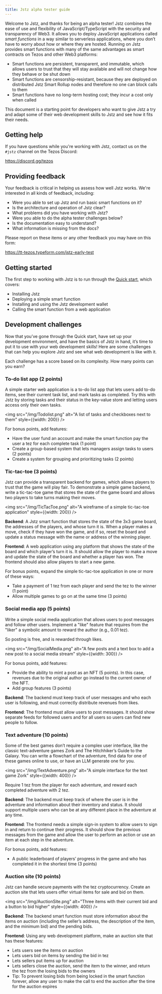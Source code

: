 ```yaml
---
title: Jstz alpha tester guide
---
```


Welcome to Jstz, and thanks for being an alpha tester! Jstz combines the ease of use and flexibility of JavaScript/TypeScript with the security and transparency of Web3.
It allows you to deploy JavaScript applications called _smart functions_ in a way similar to serverless applications, where you don’t have to worry about how or where they are hosted.
Running on Jstz provides smart functions with many of the same advantages as smart contracts on Tezos and other Web3 platforms:

- Smart functions are persistent, transparent, and immutable, which allows users to trust that they will stay available and will not change how they behave or be shut down
- Smart functions are censorship-resistant, because they are deployed on distributed Jstz Smart Rollup nodes and therefore no one can block calls to them
- Smart functions have no long-term hosting cost; they incur a cost only when called

This document is a starting point for developers who want to give Jstz a try and adapt some of their web development skills to Jstz and see how it fits their needs.

## Getting help

If you have questions while you're working with Jstz, contact us on the `#jstz` channel on the Tezos Discord:

https://discord.gg/tezos

## Providing feedback

Your feedback is critical in helping us assess how well Jstz works.
We're interested in all kinds of feedback, including:

- Were you able to set up Jstz and run basic smart functions on it?
- Is the architecture and operation of Jstz clear?
- What problems did you have working with Jstz?
- Were you able to do the alpha tester challenges below?
- Is the documentation easy to understand?
- What information is missing from the docs?

Please report on these items or any other feedback you may have on this form:

https://tt-tezos.typeform.com/jstz-early-test

## Getting started

The first step to working with Jstz is to run through the [Quick start](https://jstz.tezos.com/quick_start), which covers:

- Installing Jstz
- Deploying a simple smart function
- Installing and using the Jstz development wallet
- Calling the smart function from a web application

## Development challenges

Now that you’ve gone through the Quick start, have set up your development environment, and have the basics of Jstz in hand, it’s time to put it to use with your web development skills!
Here are some challenges that can help you explore Jstz and see what web development is like with it.

Each challenge has a score based on its complexity.
How many points can you earn?

### To-do list app (2 points)

A simple starter web application is a to-do list app that lets users add to-do items, see their current task list, and mark tasks as completed.
Try this with Jstz by storing tasks and their status in the key-value store and letting users access only their own tasks.

<img src="/img/Todolist.png" alt="A list of tasks and checkboxes next to them" style={{width: 200}} />

For bonus points, add features:

- Have the user fund an account and make the smart function pay the user a tez for each complete task (1 point)
- Create a group-based system that lets managers assign tasks to users (2 points)
- Create a system for grouping and prioritizing tasks (2 points)

### Tic-tac-toe (3 points)

Jstz can provide a transparent backend for games, which allows players to trust that the game will play fair.
To demonstrate a simple game backend, write a tic-tac-toe game that stores the state of the game board and allows two players to take turns making their moves.

<img src="/img/TicTacToe.png" alt="A wireframe of a simple tic-tac-toe application" style={{width: 200}} />

**Backend**: A Jstz smart function that stores the state of the 3x3 game board, the addresses of the players, and whose turn it is.
When a player makes a move, check if they have won the game, and if so, reset the board and update a status message with the name or address of the winning player.

**Frontend**: A web application using any platform that shows the state of the board and which player’s turn it is.
It should allow the player to make a move and update the state of the board and whether a player has won.
The frontend should also allow players to start a new game.

For bonus points, expand the simple tic-tac-toe application in one or more of these ways:

- Take a payment of 1 tez from each player and send the tez to the winner (1 point)
- Allow multiple games to go on at the same time (3 points)

### Social media app (5 points)

Write a simple social media application that allows users to post messages and follow other users.
Implement a "like" feature that requires from the "liker" a symbolic amount to reward the author (e.g., 0.01 tez).

So posting is free, and is rewarded through likes.

<img src="/img/SocialMedia.png" alt="A few posts and a text box to add a new post to a social media stream" style={{width: 300}} />

For bonus points, add features:

- Provide the ability to mint a post as an NFT (5 points).
  In this case, revenues due to the original author go instead to the current owner of the NFT.
- Add group features (3 points)

**Backend**: The backend must keep track of user messages and who each user is following, and must correctly distribute revenues from likes.

**Frontend**: The frontend must allow users to post messages.
It should show separate feeds for followed users and for all users so users can find new people to follow.

### Text adventure (10 points)

Some of the best games don’t require a complex user interface, like the classic text-adventure games Zork and The Hitchhiker’s Guide to the Galaxy.
You can write a flowchart of the adventure, find data for one of these games online to use, or have an LLM generate one for you.

<img src="/img/TextAdventure.png" alt="A simple interface for the text game Zork" style={{width: 400}} />

Require 1 tez from the player for each adventure, and reward each completed adventure with 2 tez.

**Backend**: The backend must keep track of where the user is in the adventure and information about their inventory and status.
It should support multiple users who can be at any different place in the adventure at any time.

**Frontend**: The frontend needs a simple sign-in system to allow users to sign in and return to continue their progress.
It should show the previous messages from the game and allow the user to perform an action or use an item at each step in the adventure.

For bonus points, add features:

- A public leaderboard of players’ progress in the game and who has completed it in the shortest time (3 points)

### Auction site (10 points)

Jstz can handle secure payments with the tez cryptocurrency.
Create an auction site that lets users offer virtual items for sale and bid on them.

<img src="/img/AuctionSite.png" alt="Three items with their current bid and a button to bid higher" style={{width: 400}} />

**Backend**: The backend smart function must store information about the items on auction (including the seller’s address, the description of the item, and the minimum bid) and the pending bids.

**Frontend**: Using any web development platform, make an auction site that has these features:

- Lets users see the items on auction
- Lets users bid on items by sending the bid in tez
- Lets sellers put items up for auction
- Lets sellers close the auction, send the item to the winner, and return the tez from the losing bids to the owners
- Tip: To prevent losing bids from being locked in the smart function forever, allow any user to make the call to end the auction after the time for the auction expires
